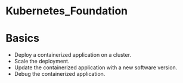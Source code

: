 # Kubernetes_Foundation
# Basics
- Deploy a containerized application on a cluster.
- Scale the deployment.
- Update the containerized application with a new software version.
- Debug the containerized application.
